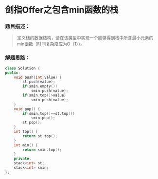 # 剑指Offer之包含min函数的栈


### 题目描述：

> 定义栈的数据结构，请在该类型中实现一个能够得到栈中所含最小元素的min函数（时间复杂度应为O（1））。

<!--more-->

### 解题思路：

```C++
class Solution {
public:
    void push(int value) {
        st.push(value);
        if(smin.empty())
            smin.push(value);
        if(smin.top()>value)
            smin.push(value);
    }
    void pop() {
        if(smin.top()==st.top())
            smin.pop();
        st.pop();
    }
    int top() {
        return st.top();
    }
    int min() {
        return smin.top();
    }
    private:
    stack<int> st;
    stack<int> smin;
};
```



